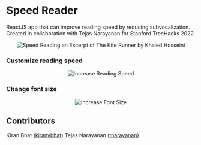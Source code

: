 # Speed Reader
ReactJS app that can improve reading speed by reducing subvocalization. Created in collaboration with Tejas Narayanan for Stanford TreeHacks 2022.

<p align="center">
  <img src="https://imgur.com/GCP920g.gif?" alt="Speed Reading an Excerpt of The Kite Runner by Khaled Hosseini"/>
</p>

### Customize reading speed
<p align="center">
  <img src="https://imgur.com/4ElHflE.gif?" alt="Increase Reading Speed"/>
</p>

### Change font size
<p align="center">
  <img src="https://imgur.com/Nymbw7d.gif?" alt="Increase Font Size"/>
</p>

## Contributors
Kiran Bhat ([kiranvbhat](https://github.com/kiranvbhat))
Tejas Narayanan ([tnarayanan](https://github.com/tnarayanan))
